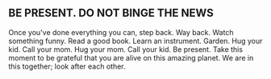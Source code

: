 ## BE PRESENT. DO NOT BINGE THE NEWS

Once you've done everything you can, step back. Way back. Watch something funny. Read a good book. Learn an instrument. Garden. Hug your kid. Call your mom. Hug your mom. Call your kid. Be present. Take this moment to be grateful that you are alive on this amazing planet. We are in this together; look after each other.